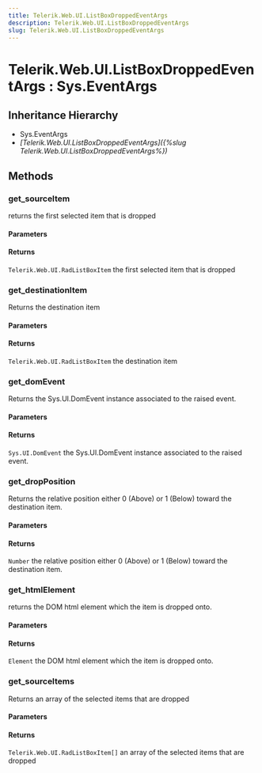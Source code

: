 ```yaml
---
title: Telerik.Web.UI.ListBoxDroppedEventArgs
description: Telerik.Web.UI.ListBoxDroppedEventArgs
slug: Telerik.Web.UI.ListBoxDroppedEventArgs
---
```


# Telerik.Web.UI.ListBoxDroppedEventArgs : Sys.EventArgs 

## Inheritance Hierarchy

* Sys.EventArgs
* *[Telerik.Web.UI.ListBoxDroppedEventArgs]({%slug Telerik.Web.UI.ListBoxDroppedEventArgs%})*


## Methods

###  get_sourceItem

returns the first selected item that is dropped  

#### Parameters

#### Returns

`Telerik.Web.UI.RadListBoxItem`  the first selected item that is dropped 

### get_destinationItem

Returns the destination item

#### Parameters

#### Returns

`Telerik.Web.UI.RadListBoxItem`  the destination item


### get_domEvent

Returns the Sys.UI.DomEvent instance associated to the raised event.

#### Parameters

#### Returns

`Sys.UI.DomEvent` the Sys.UI.DomEvent instance associated to the raised event.

### get_dropPosition

Returns the relative position either 0 (Above) or 1 (Below) toward the destination item.

#### Parameters

#### Returns

`Number`  the relative position either 0 (Above) or 1 (Below) toward the destination item.


### get_htmlElement

returns the DOM html element which the item is dropped onto. 

#### Parameters

#### Returns

`Element` the DOM html element which the item is dropped onto. 


### get_sourceItems

Returns an array of the selected items that are dropped 

#### Parameters

#### Returns

`Telerik.Web.UI.RadListBoxItem[]` an array of the selected items that are dropped 
 


